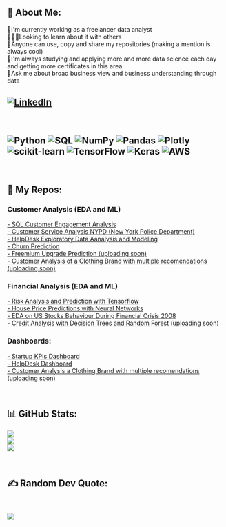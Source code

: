 ## 💫 About Me:
🔭I'm currently working as a freelancer data analyst<br>🧑‍🤝‍🧑Looking to learn about it with others<br>🤝Anyone can use, copy and share my repositories (making a mention is always cool)<br>🌱I'm always studying and applying more and more data science each day and getting more certificates in this area<br>💬Ask me about broad business view and business understanding through data<br>

## [![LinkedIn](https://img.shields.io/badge/LinkedIn-%230077B5.svg?logo=linkedin&logoColor=white)](https://linkedin.com/in/https://www.linkedin.com/in/luiz-furtado-dev/) 

<br>

## ![Python](https://img.shields.io/badge/python-3670A0?style=for-the-badge&logo=python&logoColor=ffdd54)  ![SQL](https://img.shields.io/badge/-SQL-blue?style=for-the-badge&logo) ![NumPy](https://img.shields.io/badge/numpy-%23013243.svg?style=for-the-badge&logo=numpy&logoColor=white) ![Pandas](https://img.shields.io/badge/pandas-%23150458.svg?style=for-the-badge&logo=pandas&logoColor=white) ![Plotly](https://img.shields.io/badge/Plotly-%233F4F75.svg?style=for-the-badge&logo=plotly&logoColor=white) ![scikit-learn](https://img.shields.io/badge/scikit--learn-%23F7931E.svg?style=for-the-badge&logo=scikit-learn&logoColor=white) ![TensorFlow](https://img.shields.io/badge/TensorFlow-%23FF6F00.svg?style=for-the-badge&logo=TensorFlow&logoColor=white) ![Keras](https://img.shields.io/badge/Keras-%23D00000.svg?style=for-the-badge&logo=Keras&logoColor=white) ![AWS](https://img.shields.io/badge/AWS-%23FF9900.svg?style=for-the-badge&logo=amazon-aws&logoColor=white)

<br>

## 📂 My Repos:

### Customer Analysis (EDA and ML)
[- SQL Customer Engagement Analysis](https://github.com/TSLSouth/SQL-Customer-Engagement-Analysis) <br>
[- Customer Service Analysis NYPD (New York Police Department)](https://github.com/TSLSouth/Customer-Service-Analysis-NYPD) <br>
[- HelpDesk Exploratory Data Aanalysis and Modeling](https://github.com/TSLSouth/HelpDesk-EDA-ML-Dashboard) <br>
[- Churn Prediction](https://github.com/TSLSouth/Churn-Prediction) <br>
[- Freemium Upgrade Prediction (uploading soon)]() <br>
[- Customer Analysis of a Clothing Brand with multiple recomendations (uploading soon)]() <br>

### Financial Analysis (EDA and ML)
[- Risk Analysis and Prediction with Tensorflow ](https://github.com/TSLSouth/Risk-Analysis-Prediction-with-Tensorflow) <br>
[- House Price Predictions with Neural Networks](https://github.com/TSLSouth/House-Price-Predictions-with-Neural-Network) <br>
[- EDA on US Stocks Behaviour During Financial Crisis 2008](https://github.com/TSLSouth/EDA-on-US-Stocks-Behaviour-During-Financial-Crisis-2008) <br>
[- Credit Analysis with Decision Trees and Random Forest (uploading soon)]() <br>


### Dashboards:
[- Startup KPIs Dashboard](https://github.com/TSLSouth/Startup-KPIs-Dashboard) <br>
[- HelpDesk Dashboard](https://github.com/TSLSouth/HelpDesk-EDA-ML-Dashboard) <br>
[- Customer Analysis a Clothing Brand with multiple recomendations (uploading soon)]() <br>

<br>

## 📊 GitHub Stats:
![](https://github-readme-stats.vercel.app/api?username=TSLSouth&theme=dark&hide_border=false&include_all_commits=true&count_private=true)<br/>
![](https://github-readme-streak-stats.herokuapp.com/?user=TSLSouth&theme=dark&hide_border=false)<br/>
![](https://github-readme-stats.vercel.app/api/top-langs/?username=TSLSouth&theme=dark&hide_border=false&include_all_commits=true&count_private=true&layout=compact)

<br>

##  ✍️ Random Dev Quote:

<br>

![](https://quotes-github-readme.vercel.app/api?type=horizontal&theme=dark)

<br>

<!-- Proudly created with GPRM ( https://gprm.itsvg.in ) -->
